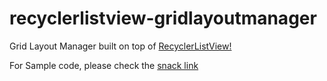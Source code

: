 # recyclerlistview-gridlayoutmanager
Grid Layout Manager built on top of [RecyclerListView!](https://github.com/Flipkart/recyclerlistview)

For Sample code, please check the [snack link](https://snack.expo.io/ryeLxEbX7)
